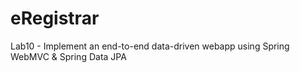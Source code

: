 # eRegistrar
Lab10 - Implement an end-to-end data-driven webapp using Spring WebMVC &amp; Spring Data JPA
